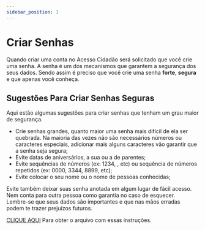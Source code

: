 ```yaml
---
sidebar_position: 1
---
```


# Criar Senhas
Quando criar uma conta no Acesso Cidadão será solicitado que você crie uma senha. A senha é um dos mecanismos que garantem a segurança dos seus dados. 
Sendo assim é preciso que você crie uma senha **forte**, **segura** e que apenas você conheça.  

## Sugestões Para Criar Senhas Seguras
Aqui estão algumas sugestões para criar senhas que tenham um grau maior de segurança.  
- Crie senhas grandes, quanto maior uma senha mais difícil de ela ser quebrada. Na maioria das vezes não são necessários números ou caracteres especiais, adicionar mais alguns caracteres vão garantir que a senha seja segura;
- Evite datas de aniversários, a sua ou a de parentes;
- Evite sequências de números (ex: 1234, , etc) ou sequência de números repetidos (ex: 0000, 3344, 8899, etc);
- Evite colocar o seu nome ou o nome de pessoas conhecidas;  

Evite também deixar suas senha anotada em algum lugar de fácil acesso. Nem conta para outra pessoa como garantia no caso de esquecer.  
Lembre-se que seus dados são importantes e que nas mãos erradas podem te trazer prejuízos futuros.  

[CLIQUE AQUI](/_arquivos/CriarSenha.pdf) Para obter o arquivo com essas instruções.
